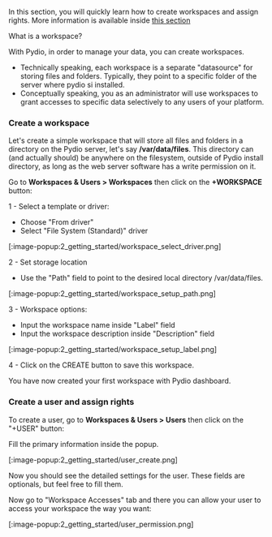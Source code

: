 In this section, you will quickly learn how to create workspaces and assign rights. More information is available inside [this section](./setup-workspaces-and-users)

What is a workspace?

With Pydio, in order to manage your data, you can create workspaces. 
- Technically speaking, each workspace is a separate
"datasource" for storing files and folders. Typically, they point to a specific folder of the server where pydio si installed.
- Conceptually speaking, you as an administrator will use workspaces to grant accesses to specific data selectively to any users of your platform.

### Create a workspace

Let's create a simple workspace that will store all files and folders in a directory on the Pydio server, let's say **/var/data/files**. This
directory can (and actually should) be anywhere on the filesystem, outside of Pydio install directory, as long as the web server software has a write permission on it.

Go to **Workspaces & Users > Workspaces** then click on the **+WORKSPACE** button:

1 - Select a template or driver:
- Choose "From driver"
- Select "File System (Standard)" driver

[:image-popup:2_getting_started/workspace_select_driver.png]

2 - Set storage location

- Use the "Path" field to point to the desired local directory /var/data/files. 

[:image-popup:2_getting_started/workspace_setup_path.png]

3 - Workspace options:

- Input the workspace name inside "Label" field
- Input the workspace description inside "Description" field

[:image-popup:2_getting_started/workspace_setup_label.png]

4 - Click on the CREATE button to save this workspace.

You have now created your first workspace with Pydio dashboard.

### Create a user and assign rights

To create a user, go to **Workspaces & Users > Users** then click on the "+USER" button:

Fill the primary information inside the popup.

[:image-popup:2_getting_started/user_create.png]

Now you should see the detailed settings for the user.
These fields are optionals, but feel free to fill them.

Now go to "Workspace Accesses" tab and there you can allow your user to access your workspace the way you want:

[:image-popup:2_getting_started/user_permission.png]
